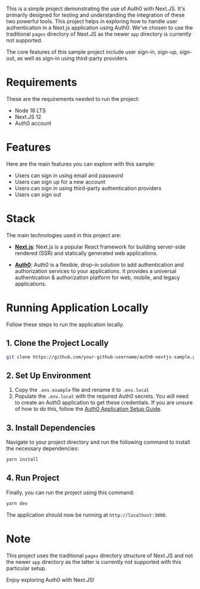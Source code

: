 This is a simple project demonstrating the use of Auth0 with Next.JS. It's primarily designed for testing and understanding the integration of these two powerful tools. This project helps in exploring how to handle user authentication in a Next.js application using Auth0. We've chosen to use the traditional `pages` directory of Next.JS as the newer `app` directory is currently not supported.

The core features of this sample project include user sign-in, sign-up, sign-out, as well as sign-in using third-party providers.

# **Requirements**
These are the requirements needed to run the project:

- Node 18 LTS
- Next.JS 12
- Auth0 account

# **Features**

Here are the main features you can explore with this sample:

- Users can sign in using email and password
- Users can sign up for a new account
- Users can sign in using third-party authentication providers
- Users can sign out

# **Stack**

The main technologies used in this project are:

- [**Next.js**](https://nextjs.org/): Next.js is a popular React framework for building server-side rendered (SSR) and statically generated web applications. 

- [**Auth0**](https://auth0.com/): Auth0 is a flexible, drop-in solution to add authentication and authorization services to your applications. It provides a universal authentication & authorization platform for web, mobile, and legacy applications.

# **Running Application Locally**

Follow these steps to run the application locally. 

## **1. Clone the Project Locally**
```sh
git clone https://github.com/your-github-username/auth0-nextjs-sample.git
```

## **2. Set Up Environment**
1. Copy the `.env.example` file and rename it to `.env.local`
2. Populate the `.env.local` with the required Auth0 secrets. You will need to create an Auth0 application to get these credentials. If you are unsure of how to do this, follow the [Auth0 Application Setup Guide](https://auth0.com/docs/get-started/create-applications).

## **3. Install Dependencies**
Navigate to your project directory and run the following command to install the necessary dependencies:
```sh
yarn install
```

## **4. Run Project**
Finally, you can run the project using this command:
```sh
yarn dev
```
The application should now be running at `http://localhost:3000`.

# **Note**
This project uses the traditional `pages` directory structure of Next.JS and not the newer `app` directory as the latter is currently not supported with this particular setup.

Enjoy exploring Auth0 with Next.JS!
